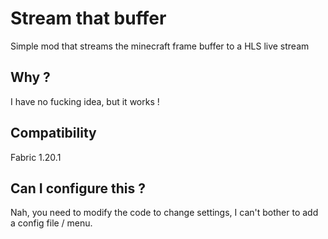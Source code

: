 # Stream that buffer
Simple mod that streams the minecraft frame buffer to a HLS live stream

## Why ?
I have no fucking idea, but it works !

## Compatibility
Fabric 1.20.1

## Can I configure this ?
Nah, you need to modify the code to change settings, I can't bother to add a config file / menu.
